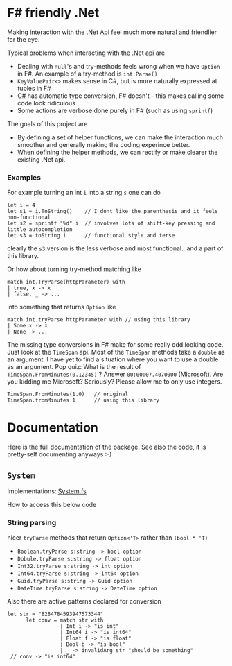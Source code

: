 # F# friendly .Net 

Making interaction with the .Net Api feel much more natural and friendlier for the eye.

Typical problems when interacting with the .Net api are
  * Dealing with `null`'s and try-methods feels wrong when we have `Option` in F#. An example of a try-method is `int.Parse()`
  * `KeyValuePair<>` makes sense in C#, but is more naturally expressed at tuples in F#
  * C# has automatic type conversion, F# doesn't - this makes calling some code look ridiculous
  * Some actions are verbose done purely in F# (such as using `sprintf`)

The goals of this project are

  * By defining a set of helper functions, we can make the interaction much smoother and generally making the coding experince better.
  * When defining the helper methods, we can rectify or make clearer the existing .Net api.


### Examples 

For example turning an int `i` into a string `s` one can do

```F#
let i = 4
let s1 = i.ToString()    // I dont like the parenthesis and it feels non-functional
let s2 = sprintf "%d" i  // involves lots of shift-key pressing and little autocompletion
let s3 = toString i      // functional style and terse
```
clearly the `s3` version is the less verbose and most functional.. and a part of this library.

Or how about turning try-method matching like 

```F#
match int.TryParse(httpParameter) with
| true, x -> x
| false, _ -> ...
```

into something that returns `Option` like

```F#
match int.tryParse httpParameter with // using this library
| Some x -> x
| None -> ...
```

The missing type conversions in F# make for some really odd looking code. Just look at the `TimeSpan` api. Most of the `TimeSpan` methods take a `double` as an argument. 
I have yet to find a situation where you want to use a double as an argument. 
Pop quiz: What is the result of `TimeSpan.FromMinutes(0.12345)` ? Answer `00:00:07.4070000` ([Microsoft](https://msdn.microsoft.com/en-us/library/system.timespan.fromminutes%28v=vs.110%29.asp)). 
Are you kidding me Microsoft? Seriously? Please allow me to only use integers.

```F#
TimeSpan.FromMinutes(1.0)   // original
TimeSpan.fromMinutes 1      // using this library
```


# Documentation

Here is the full documentation of the package. See also the code, it is pretty-self documenting anyways :-)


## `System`

Implementations: [System.fs](https://github.com/FSharpFriends/FSharpFriendlyDotNet/blob/master/src/FriendlyDotNet/System.fs)

How to access this below code 


### String parsing

nicer `tryParse` methods that return `Option<'T>` rather than `(bool * 'T)`

* `Boolean.tryParse s:string -> bool option` 
* `Dobule.tryParse s:string -> float option` 
* `Int32.tryParse s:string -> int option` 
* `Int64.tryParse s:string -> int64 option` 
* `Guid.tryParse s:string -> Guid option` 
* `DateTime.tryParse s:string -> DateTime option` 

Also there are active patterns declared for conversion

```F#
let str = "8284784593947573344"
      let conv = match str with
                 | Int i -> "is int"
                 | Int64 i -> "is int64"
                 | Float f -> "is float"
                 | Bool b -> "is bool"
                 | _ -> invalidArg str "should be something"
 // conv -> "is int64"
```


